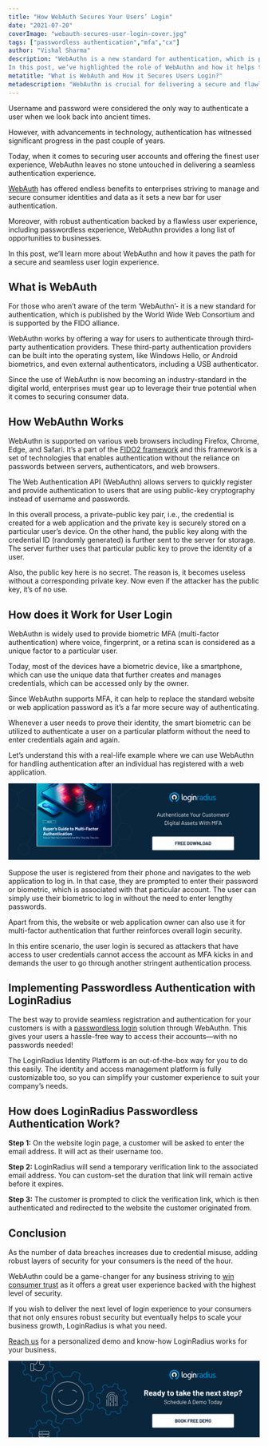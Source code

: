 ```yaml
---
title: "How WebAuth Secures Your Users’ Login"
date: "2021-07-20"
coverImage: "webauth-secures-user-login-cover.jpg"
tags: ["passwordless authentication","mfa","cx"]
author: "Vishal Sharma"
description: "WebAuthn is a new standard for authentication, which is published by the World Wide Web Consortium and is supported by the FIDO alliance.
In this post, we’ve highlighted the role of WebAuthn and how it helps to create a secure login experience for consumers."
metatitle: "What is WebAuth and How it Secures Users Login?"
metadescription: "WebAuthn is crucial for delivering a secure and flawless login experience to consumers. Learn how it works seamlessly to deliver a rich and secure experience."
---
```


Username and password were considered the only way to authenticate a user when we look back into ancient times.

However, with advancements in technology, authentication has witnessed significant progress in the past couple of years.

Today, when it comes to securing user accounts and offering the finest user experience, WebAuthn leaves no stone untouched in delivering a seamless authentication experience.

[WebAuth](https://www.loginradius.com/blog/engineering/webauthn-authentication-application/) has offered endless benefits to enterprises striving to manage and secure consumer identities and data as it sets a new bar for user authentication.

Moreover, with robust authentication backed by a flawless user experience, including passwordless experience, WebAuthn provides a long list of opportunities to businesses.

In this post, we’ll learn more about WebAuthn and how it paves the path for a secure and seamless user login experience.


## What is WebAuth

For those who aren’t aware of the term ‘WebAuthn’- it is a new standard for authentication, which is published by the World Wide Web Consortium and is supported by the FIDO alliance.

WebAuthn works by offering a way for users to authenticate through third-party authentication providers. These third-party authentication providers can be built into the operating system, like Windows Hello, or Android biometrics, and even external authenticators, including a USB authenticator.

Since the use of WebAuthn is now becoming an industry-standard in the digital world, enterprises must gear up to leverage their true potential when it comes to securing consumer data.


## How WebAuthn Works

WebAuthn is supported on various web browsers including Firefox, Chrome, Edge, and Safari. It’s a part of the [FIDO2 framework](https://www.loginradius.com/resource/fido2-authentication-standard-datasheet) and this framework is a set of technologies that enables authentication without the reliance on passwords between servers, authenticators, and web browsers.

The Web Authentication API (WebAuthn) allows servers to quickly register and provide authentication to users that are using public-key cryptography instead of username and passwords.

In this overall process, a private-public key pair, i.e., the credential is created for a web application and the private key is securely stored on a particular user’s device. On the other hand, the public key along with the credential ID (randomly generated) is further sent to the server for storage. The server further uses that particular public key to prove the identity of a user.

Also, the public key here is no secret. The reason is, it becomes useless without a corresponding private key. Now even if the attacker has the public key, it’s of no use.


## How does it Work for User Login

WebAuthn is widely used to provide biometric MFA (multi-factor authentication) where voice, fingerprint, or a retina scan is considered as a unique factor to a particular user.

Today, most of the devices have a biometric device, like a smartphone, which can use the unique data that further creates and manages credentials, which can be accessed only by the owner.

Since WebAuthn supports MFA, it can help to replace the standard website or web application password as it’s a far more secure way of authenticating.

Whenever a user needs to prove their identity, the smart biometric can be utilized to authenticate a user on a particular platform without the need to enter credentials again and again.

Let’s understand this with a real-life example where we can use WebAuthn for handling authentication after an individual has registered with a web application.

[![EB-GD-to-MFA](EB-GD-to-MFA.png)](https://www.loginradius.com/resource/ebook/buyers-guide-to-multi-factor-authentication/)

Suppose the user is registered from their phone and navigates to the web application to log in. In that case, they are prompted to enter their password or biometric, which is associated with that particular account. The user can simply use their biometric to log in without the need to enter lengthy passwords.

Apart from this, the website or web application owner can also use it for multi-factor authentication that further reinforces overall login security.

In this entire scenario, the user login is secured as attackers that have access to user credentials cannot access the account as MFA kicks in and demands the user to go through another stringent authentication process.


## Implementing Passwordless Authentication with LoginRadius

The best way to provide seamless registration and authentication for your customers is with a [passwordless login](https://www.loginradius.com/blog/identity/passwordless-authentication-the-future-of-identity-and-security/) solution through WebAuthn. This gives your users a hassle-free way to access their accounts—with no passwords needed! 

The LoginRadius Identity Platform is an out-of-the-box way for you to do this easily. The identity and access management platform is fully customizable too, so you can simplify your customer experience to suit your company’s needs.


## How does LoginRadius Passwordless Authentication Work?

**Step 1:** On the website login page, a customer will be asked to enter the email address. It will act as their username too.

**Step 2:** LoginRadius will send a temporary verification link to the associated email address. You can custom-set the duration that link will remain active before it expires.

**Step 3:** The customer is prompted to click the verification link, which is then authenticated and redirected to the website the customer originated from.


## Conclusion

As the number of data breaches increases due to credential misuse, adding robust layers of security for your consumers is the need of the hour.

WebAuthn could be a game-changer for any business striving to [win consumer trust](https://www.loginradius.com/customer-security/) as it offers a great user experience backed with the highest level of security.

If you wish to deliver the next level of login experience to your consumers that not only ensures robust security but eventually helps to scale your business growth, LoginRadius is what you need.

[Reach us](https://www.loginradius.com/contact-sales/) for a personalized demo and know-how LoginRadius works for your business.


[![book-a-demo-loginradius](../../assets/book-a-demo-loginradius.png)](https://www.loginradius.com/contact-us?utm_source=blog&utm_medium=web&utm_campaign=webauth-secures-user-login)